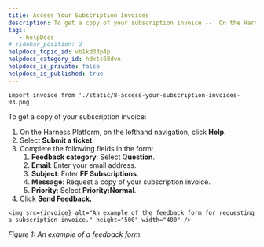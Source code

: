 ```yaml
---
title: Access Your Subscription Invoices
description: To get a copy of your subscription invoice --  On the Harness Platform, on the lefthand navigation, click Help. Select Submit a ticket. Complete the following fields in the form --  Feedback category  --  Sel…
tags: 
   - helpDocs
# sidebar_position: 2
helpdocs_topic_id: vb1kd33p4p
helpdocs_category_id: hdxts68dvo
helpdocs_is_private: false
helpdocs_is_published: true
---
```

```mdx-code-block
import invoice from './static/8-access-your-subscription-invoices-03.png'
```
To get a copy of your subscription invoice:

1. On the Harness Platform, on the lefthand navigation, click **Help**.
2. Select **Submit a ticket**.
3. Complete the following fields in the form:
	1. **Feedback category**: Select Q**uestion**.
	2. **Email**: Enter your email address.
	3. **Subject**: Enter **FF Subscriptions**.
	4. **Message**: Request a copy of your subscription invoice.
	5. **Priority**: Select **Priority:Normal**.
4. Click **Send Feedback.**

```mdx-code-block
<img src={invoice} alt="An example of the feedback form for requesting a subscription invoice." height="500" width="400" />
``` 
*Figure 1: An example of a feedback form.*

